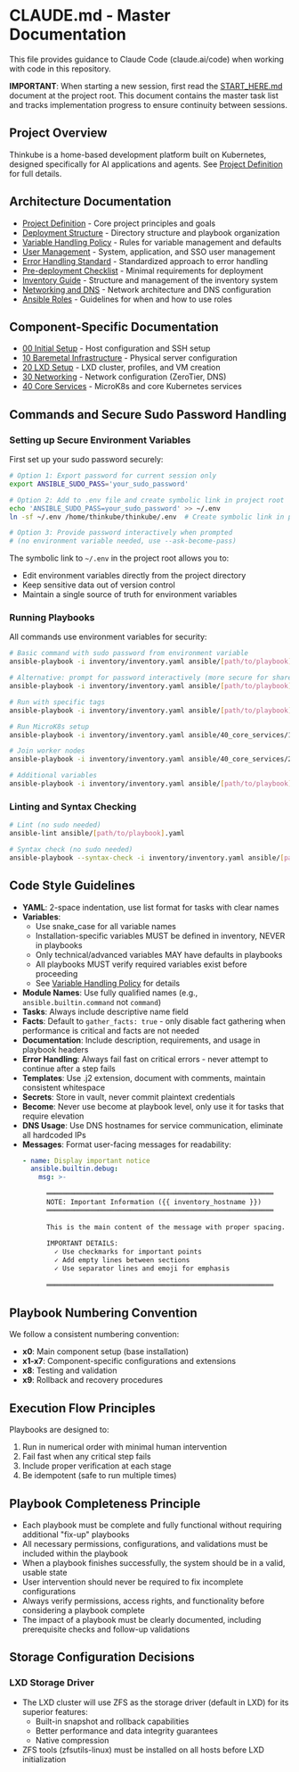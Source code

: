 # CLAUDE.md - Master Documentation

This file provides guidance to Claude Code (claude.ai/code) when working with code in this repository.

**IMPORTANT**: When starting a new session, first read the [START_HERE.md](/START_HERE.md) document at the project root. This document contains the master task list and tracks implementation progress to ensure continuity between sessions.

## Project Overview

Thinkube is a home-based development platform built on Kubernetes, designed specifically for AI applications and agents. See [Project Definition](/docs/architecture/PROJECT_DEFINITION.md) for full details.

## Architecture Documentation

- [Project Definition](/docs/architecture/PROJECT_DEFINITION.md) - Core project principles and goals
- [Deployment Structure](/docs/architecture/DEPLOYMENT_STRUCTURE.md) - Directory structure and playbook organization
- [Variable Handling Policy](/docs/architecture/VARIABLE_HANDLING.md) - Rules for variable management and defaults
- [User Management](/docs/architecture/USER_MANAGEMENT.md) - System, application, and SSO user management
- [Error Handling Standard](/docs/architecture/ERROR_HANDLING.md) - Standardized approach to error handling
- [Pre-deployment Checklist](/docs/architecture/PRE_DEPLOYMENT_CHECKLIST.md) - Minimal requirements for deployment
- [Inventory Guide](/docs/architecture/INVENTORY_GUIDE.md) - Structure and management of the inventory system
- [Networking and DNS](/docs/architecture/NETWORKING_AND_DNS.md) - Network architecture and DNS configuration
- [Ansible Roles](/docs/architecture/ANSIBLE_ROLES.md) - Guidelines for when and how to use roles

## Component-Specific Documentation

- [00 Initial Setup](/docs/architecture/00_initial_setup/README.md) - Host configuration and SSH setup
- [10 Baremetal Infrastructure](/docs/architecture/10_baremetal_infra/README.md) - Physical server configuration
- [20 LXD Setup](/docs/architecture/20_lxd_setup/README.md) - LXD cluster, profiles, and VM creation
- [30 Networking](/docs/architecture/30_networking/README.md) - Network configuration (ZeroTier, DNS)
- [40 Core Services](/docs/architecture/40_core_services/README.md) - MicroK8s and core Kubernetes services

## Commands and Secure Sudo Password Handling

### Setting up Secure Environment Variables
First set up your sudo password securely:

```bash
# Option 1: Export password for current session only
export ANSIBLE_SUDO_PASS='your_sudo_password'

# Option 2: Add to .env file and create symbolic link in project root
echo 'ANSIBLE_SUDO_PASS=your_sudo_password' >> ~/.env
ln -sf ~/.env /home/thinkube/thinkube/.env  # Create symbolic link in project root

# Option 3: Provide password interactively when prompted
# (no environment variable needed, use --ask-become-pass)
```

The symbolic link to `~/.env` in the project root allows you to:
- Edit environment variables directly from the project directory
- Keep sensitive data out of version control
- Maintain a single source of truth for environment variables

### Running Playbooks
All commands use environment variables for security:

```bash
# Basic command with sudo password from environment variable
ansible-playbook -i inventory/inventory.yaml ansible/[path/to/playbook].yaml -e "ansible_become_pass=$ANSIBLE_SUDO_PASS"

# Alternative: prompt for password interactively (more secure for shared systems)
ansible-playbook -i inventory/inventory.yaml ansible/[path/to/playbook].yaml --ask-become-pass

# Run with specific tags
ansible-playbook -i inventory/inventory.yaml ansible/[path/to/playbook].yaml -e "ansible_become_pass=$ANSIBLE_SUDO_PASS" --tags "tag1,tag2"

# Run MicroK8s setup
ansible-playbook -i inventory/inventory.yaml ansible/40_core_services/10_setup_microk8s.yaml -e "ansible_become_pass=$ANSIBLE_SUDO_PASS"

# Join worker nodes
ansible-playbook -i inventory/inventory.yaml ansible/40_core_services/20_join_workers.yaml -e "ansible_become_pass=$ANSIBLE_SUDO_PASS"

# Additional variables
ansible-playbook -i inventory/inventory.yaml ansible/[path/to/playbook].yaml -e "ansible_become_pass=$ANSIBLE_SUDO_PASS domain_name=example.org admin_username=user"
```

### Linting and Syntax Checking
```bash
# Lint (no sudo needed)
ansible-lint ansible/[path/to/playbook].yaml

# Syntax check (no sudo needed)
ansible-playbook --syntax-check -i inventory/inventory.yaml ansible/[path/to/playbook].yaml
```

## Code Style Guidelines

- **YAML**: 2-space indentation, use list format for tasks with clear names
- **Variables**: 
  - Use snake_case for all variable names
  - Installation-specific variables MUST be defined in inventory, NEVER in playbooks
  - Only technical/advanced variables MAY have defaults in playbooks
  - All playbooks MUST verify required variables exist before proceeding
  - See [Variable Handling Policy](/docs/architecture/VARIABLE_HANDLING.md) for details
- **Module Names**: Use fully qualified names (e.g., `ansible.builtin.command` not `command`)
- **Tasks**: Always include descriptive name field
- **Facts**: Default to `gather_facts: true` - only disable fact gathering when performance is critical and facts are not needed
- **Documentation**: Include description, requirements, and usage in playbook headers
- **Error Handling**: Always fail fast on critical errors - never attempt to continue after a step fails
- **Templates**: Use .j2 extension, document with comments, maintain consistent whitespace
- **Secrets**: Store in vault, never commit plaintext credentials
- **Become**: Never use become at playbook level, only use it for tasks that require elevation
- **DNS Usage**: Use DNS hostnames for service communication, eliminate all hardcoded IPs
- **Messages**: Format user-facing messages for readability:
  ```yaml
  - name: Display important notice
    ansible.builtin.debug:
      msg: >-
        
        ═════════════════════════════════════════════════════════
        NOTE: Important Information ({{ inventory_hostname }})
        ═════════════════════════════════════════════════════════
        
        This is the main content of the message with proper spacing.
        
        IMPORTANT DETAILS:
          ✓ Use checkmarks for important points
          ✓ Add empty lines between sections
          ✓ Use separator lines and emoji for emphasis
        
        ═════════════════════════════════════════════════════════
  ```

## Playbook Numbering Convention

We follow a consistent numbering convention:
- **x0**: Main component setup (base installation)
- **x1-x7**: Component-specific configurations and extensions
- **x8**: Testing and validation
- **x9**: Rollback and recovery procedures

## Execution Flow Principles

Playbooks are designed to:
1. Run in numerical order with minimal human intervention
2. Fail fast when any critical step fails
3. Include proper verification at each stage
4. Be idempotent (safe to run multiple times)

## Playbook Completeness Principle

- Each playbook must be complete and fully functional without requiring additional "fix-up" playbooks
- All necessary permissions, configurations, and validations must be included within the playbook
- When a playbook finishes successfully, the system should be in a valid, usable state
- User intervention should never be required to fix incomplete configurations
- Always verify permissions, access rights, and functionality before considering a playbook complete
- The impact of a playbook must be clearly documented, including prerequisite checks and follow-up validations

## Storage Configuration Decisions

### LXD Storage Driver
- The LXD cluster will use ZFS as the storage driver (default in LXD) for its superior features:
  - Built-in snapshot and rollback capabilities
  - Better performance and data integrity guarantees
  - Native compression
- ZFS tools (zfsutils-linux) must be installed on all hosts before LXD initialization